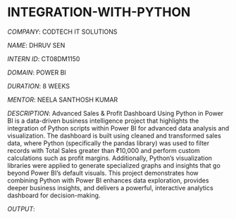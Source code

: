 # INTEGRATION-WITH-PYTHON

*COMPANY*: CODTECH IT SOLUTIONS

*NAME*: DHRUV SEN

*INTERN ID*: CT08DM1150

*DOMAIN*: POWER BI

*DURATION*: 8 WEEKS

*MENTOR*: NEELA SANTHOSH KUMAR

*DESCRIPTION*: Advanced Sales & Profit Dashboard Using Python in Power BI is a data-driven business intelligence project that highlights the integration of Python scripts within Power BI for advanced data analysis and visualization. The dashboard is built using cleaned and transformed sales data, where Python (specifically the pandas library) was used to filter records with Total Sales greater than ₹10,000 and perform custom calculations such as profit margins. Additionally, Python’s visualization libraries were applied to generate specialized graphs and insights that go beyond Power BI’s default visuals. This project demonstrates how combining Python with Power BI enhances data exploration, provides deeper business insights, and delivers a powerful, interactive analytics dashboard for decision-making.

*OUTPUT*: 
